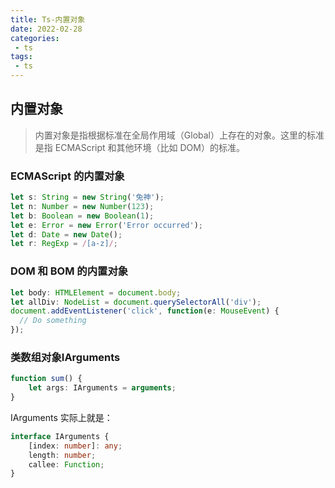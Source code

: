 ```yaml
---
title: Ts-内置对象
date: 2022-02-28
categories:
 - ts
tags:
 - ts
---
```


## 内置对象

> 内置对象是指根据标准在全局作用域（Global）上存在的对象。这里的标准是指 ECMAScript 和其他环境（比如 DOM）的标准。

### ECMAScript 的内置对象
```ts
let s: String = new String('兔神');
let n: Number = new Number(123);
let b: Boolean = new Boolean(1);
let e: Error = new Error('Error occurred');
let d: Date = new Date();
let r: RegExp = /[a-z]/;
```
### DOM 和 BOM 的内置对象
```ts
let body: HTMLElement = document.body;
let allDiv: NodeList = document.querySelectorAll('div');
document.addEventListener('click', function(e: MouseEvent) {
  // Do something
});
```

### 类数组对象IArguments
```ts
function sum() {
    let args: IArguments = arguments;
}
```

IArguments 实际上就是：
```ts
interface IArguments {
    [index: number]: any;
    length: number;
    callee: Function;
}
```